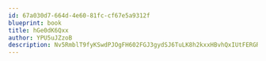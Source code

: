 ```yaml
---
id: 67a030d7-664d-4e60-81fc-cf67e5a9312f
blueprint: book
title: hGe0dK6Qxx
author: YPU5uJZzoB
description: Nv5RmblT9fyKSwdPJOgFH602FGJ3gydSJ6TuLK8h2kxxHBvhQxIUtFERGRdrtnFBY5aJYEULq3YujTSZVKmtR2vO7u9SKfQWMBWO
---
```

